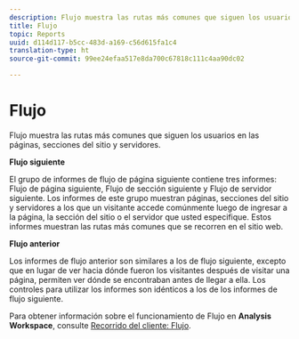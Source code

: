 ```yaml
---
description: Flujo muestra las rutas más comunes que siguen los usuarios en las páginas, secciones del sitio y servidores.
title: Flujo
topic: Reports
uuid: d114d117-b5cc-483d-a169-c56d615fa1c4
translation-type: ht
source-git-commit: 99ee24efaa517e8da700c67818c111c4aa90dc02

---
```



# Flujo

Flujo muestra las rutas más comunes que siguen los usuarios en las páginas, secciones del sitio y servidores.

**Flujo siguiente**

El grupo de informes de flujo de página siguiente contiene tres informes: Flujo de página siguiente, Flujo de sección siguiente y Flujo de servidor siguiente. Los informes de este grupo muestran páginas, secciones del sitio y servidores a los que un visitante accede comúnmente luego de ingresar a la página, la sección del sitio o el servidor que usted especifique. Estos informes muestran las rutas más comunes que se recorren en el sitio web.

**Flujo anterior**

Los informes de flujo anterior son similares a los de flujo siguiente, excepto que en lugar de ver hacia dónde fueron los visitantes después de visitar una página, permiten ver dónde se encontraban antes de llegar a ella. Los controles para utilizar los informes son idénticos a los de los informes de flujo siguiente.

Para obtener información sobre el funcionamiento de Flujo en **Analysis Workspace**, consulte [Recorrido del cliente: Flujo](/help/analyze/analysis-workspace/visualizations/c-flow/flow.md).
